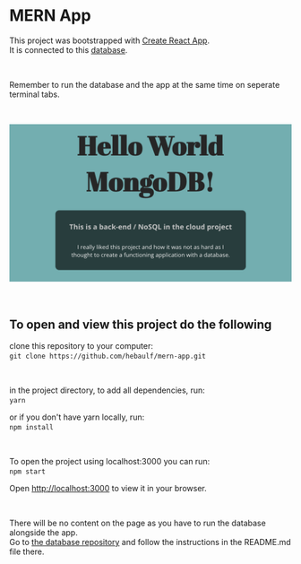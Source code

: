 # MERN App

This project was bootstrapped with [Create React App](https://github.com/facebook/create-react-app).\
It is connected to this [database](https://github.com/hebaulf/mern-database).

<br>

Remember to run the database and the app at the same time on seperate terminal tabs.

<br>

![screenshot](https://raw.githubusercontent.com/hebaulf/mern-app/main/public/img/screenshot.png)

<br>

## To open and view this project do the following
clone this repository to your computer:\
`git clone https://github.com/hebaulf/mern-app.git`

<br>

in the project directory, to add all dependencies, run:\
`yarn`  
  
or if you don't have yarn locally, run:\
`npm install`  

<br>

To open the project using localhost:3000 you can run:\
`npm start`  
  
Open [http://localhost:3000](http://localhost:3000) to view it in your browser.  

<br>

There will be no content on the page as you have to run the database alongside the app.\
Go to [the database repository](https://github.com/hebaulf/mern-database) and follow the instructions in the README.md file there.
  
